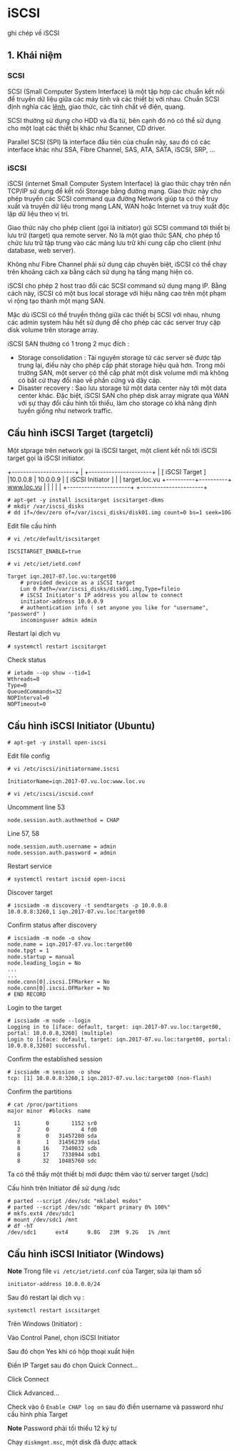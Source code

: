 # iSCSI
ghi chép về iSCSI


## 1. Khái niệm 

### SCSI 

SCSI (Small Computer System Interface) là một tập hợp các chuẩn kết nối để truyền dữ liệu giữa các máy tính và các thiết bị với nhau. Chuẩn SCSI định nghĩa các [lệnh](https://en.wikipedia.org/wiki/SCSI_command), giao thức, các tính chất về điện, quang. 

SCSI thường sử dụng cho HDD và đĩa từ, bên cạnh đó nó có thể sử dụng cho một loạt các thiết bị khác như Scanner, CD driver.

Parallel SCSI (SPI) là interface đầu tiên của chuẩn này, sau đó có các interface khác như SSA, Fibre Channel, SAS, ATA, SATA, iSCSI, SRP, ...

### iSCSI

 iSCSI (internet Small Computer System Interface) là giao thức chạy trên nền TCP/IP sử dụng để kết nối Storage bằng đường mạng. Giao thức này cho phép truyền các SCSI command qua đường Network giúp ta có thể truy xuất và truyền dữ liệu trong mạng LAN, WAN hoặc Internet và truy xuất độc lập dữ liệu theo vị trí.
 
 Giao thức này cho phép client (gọi là initiator) gửi SCSI command tới thiết bị lưu trữ (target) qua remote server. Nó là một giao thức SAN, cho phép tổ chức  lưu trữ tập trung vào các mảng lưu trữ khi cung cấp cho client (như database, web server).
 
 Không như Fibre Channel phải sử dụng cáp chuyên biệt, iSCSI có thể chạy trên khoảng cách xa bằng cách sử dụng hạ tầng mạng hiện có.

iSCSI cho phép 2 host trao đổi các SCSI command sử dụng mạng IP. Bằng cách này, iSCSI có một bus local storage với hiệu năng cao trên một phạm vi rộng tạo thành một mạng SAN. 

Mặc dù iSCSI có thể truyền thông giữa các thiết bị SCSI với nhau, nhưng các admin system hầu hết sử dụng để cho phép các các server truy cập disk volume trên storage array. 

iSCSI SAN thường có 1 trong 2 mục đích :

- Storage consolidation : Tài nguyên storage từ các server sẽ được tập trung lại, điều này cho phép cấp phát storage hiệu quả hơn. Trong môi trường SAN, một server có thể cấp phát một disk volume mới mà không có bất cứ thay đổi nào về phần cứng và dây cáp.
- Disaster recovery : Sao lưu storage từ một data center này tới một data center khác. Đặc biệt, iSCSI SAN cho phép disk array migrate qua WAN với sự thay đổi cấu hình tối thiểu, làm cho storage có khả năng định tuyến giống như network traffic.

## Cấu hình iSCSI Target (targetcli)

Một stprage trên network gọi là iSCSI target, một client kết nối tới iSCSI target gọi là iSCSI initiator.

+----------------------+          |          +----------------------+
| [   iSCSI Target   ] |10.0.0.8  | 10.0.0.9 | [ iSCSI Initiator  ] |
|     target.loc.vu     +----------+----------+     www.loc.vu    |
|                      |                     |                      |
+----------------------+                     +----------------------+

```
# apt-get -y install iscsitarget iscsitarget-dkms
# mkdir /var/iscsi_disks 
# dd if=/dev/zero of=/var/iscsi_disks/disk01.img count=0 bs=1 seek=10G

```

Edit file cấu hình 

```
# vi /etc/default/iscsitarget
```
```
ISCSITARGET_ENABLE=true
``` 

```
# vi /etc/iet/ietd.conf
```
```
Target iqn.2017-07.loc.vu:target00
    # provided devicce as a iSCSI target
    Lun 0 Path=/var/iscsi_disks/disk01.img,Type=fileio
    # iSCSI Initiator's IP address you allow to connect
    initiator-address 10.0.0.9
    # authentication info ( set anyone you like for "username", "password" )
    incominguser admin admin 
```	

Restart lại dịch vụ 

```
# systemctl restart iscsitarget
```

Check status
```
# ietadm --op show --tid=1 
Wthreads=8
Type=0
QueuedCommands=32
NOPInterval=0
NOPTimeout=0
``` 

## Cấu hình iSCSI Initiator (Ubuntu)

```
# apt-get -y install open-iscsi
```

Edit file config 

```
# vi /etc/iscsi/initiatorname.iscsi
```

```
InitiatorName=iqn.2017-07.vu.loc:www.loc.vu
```

```
# vi /etc/iscsi/iscsid.conf
```

Uncomment line 53

```
node.session.auth.authmethod = CHAP
```

Line 57, 58

```
node.session.auth.username = admin
node.session.auth.password = admin
```

Restart service 

```
# systemctl restart iscsid open-iscsi
```

Discover target

```
# iscsiadm -m discovery -t sendtargets -p 10.0.0.8
10.0.0.8:3260,1 iqn.2017-07.vu.loc:target00
```

Confirm status after discovery

```
# iscsiadm -m node -o show 
node.name = iqn.2017-07.vu.loc:target00
node.tpgt = 1
node.startup = manual
node.leading_login = No
...
...
node.conn[0].iscsi.IFMarker = No
node.conn[0].iscsi.OFMarker = No
# END RECORD
```

Login to the target 

```
# iscsiadm -m node --login 
Logging in to [iface: default, target: iqn.2017-07.vu.loc:target00, portal: 10.0.0.8,3260] (multiple)
Login to [iface: default, target: iqn.2017-07.vu.loc:target00, portal: 10.0.0.8,3260] successful.
```

Confirm the established session
```
# iscsiadm -m session -o show 
tcp: [1] 10.0.0.8:3260,1 iqn.2017-07.vu.loc:target00 (non-flash)
````

Confirm the partitions

```
# cat /proc/partitions 
major minor  #blocks  name

  11        0       1152 sr0
   2        0          4 fd0
   8        0   31457280 sda
   8        1   31456239 sda1
   8       16    7340032 sdb
   8       17    7338944 sdb1
   8       32   10485760 sdc
```

Ta có thể thấy một thiết bị mới được thêm vào từ server target (/sdc)

Cấu hình trên Initiator để sử dụng /sdc 

```
# parted --script /dev/sdc "mklabel msdos" 
# parted --script /dev/sdc "mkpart primary 0% 100%" 
# mkfs.ext4 /dev/sdc1 
# mount /dev/sdc1 /mnt 
# df -hT 
/dev/sdc1      ext4      9.8G   23M  9.2G   1% /mnt
```

## Cấu hình iSCSI Initiator (Windows)

**Note** Trong file `vi /etc/iet/ietd.conf` của Targer, sửa lại tham số
```
initiator-address 10.0.0.0/24
```
Sau đó restart lại dịch vụ : 

```
systemctl restart iscsitarget
```

Trên Windows (Initiator) :

Vào Control Panel, chọn iSCSI Initiator

Sau đó chọn Yes khi có hộp thoại xuất hiện


Điền IP Target sau đó chọn Quick Connect...


Click Connect 

Click Advanced...  

Check vào ô `Enable CHAP log on` sau đó điền username và password như cấu hình phía Target

**Note** Password phải tối thiểu 12 ký tự 

Chạy `diskmgmt.msc`, một disk đã được attack




